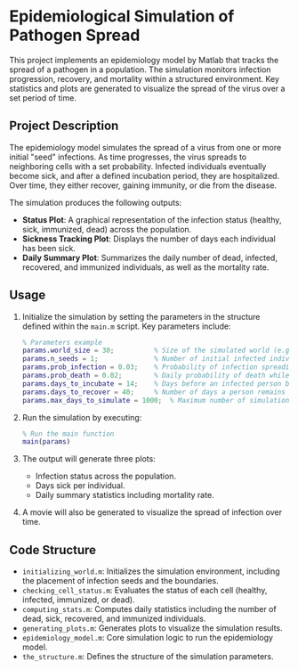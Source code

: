 # Epidemiological Simulation of Pathogen Spread

This project implements an epidemiology model by Matlab that tracks the spread of a pathogen in a population. The simulation monitors infection progression, recovery, and mortality within a structured environment. Key statistics and plots are generated to visualize the spread of the virus over a set period of time.

## Project Description

The epidemiology model simulates the spread of a virus from one or more initial "seed" infections. As time progresses, the virus spreads to neighboring cells with a set probability. Infected individuals eventually become sick, and after a defined incubation period, they are hospitalized. Over time, they either recover, gaining immunity, or die from the disease.

The simulation produces the following outputs:
- **Status Plot**: A graphical representation of the infection status (healthy, sick, immunized, dead) across the population.
- **Sickness Tracking Plot**: Displays the number of days each individual has been sick.
- **Daily Summary Plot**: Summarizes the daily number of dead, infected, recovered, and immunized individuals, as well as the mortality rate.

## Usage

1. Initialize the simulation by setting the parameters in the structure defined within the `main.m` script. Key parameters include:

   ```matlab
   % Parameters example
   params.world_size = 30;          % Size of the simulated world (e.g., 30x30 grid)
   params.n_seeds = 1;              % Number of initial infected individuals
   params.prob_infection = 0.03;    % Probability of infection spreading to a neighboring cell
   params.prob_death = 0.02;        % Daily probability of death while sick
   params.days_to_incubate = 14;    % Days before an infected person becomes sick
   params.days_to_recover = 40;     % Number of days a person remains sick before recovery or death
   params.max_days_to_simulate = 1000;  % Maximum number of simulation days

2. Run the simulation by executing:

   ```matlab
   % Run the main function
   main(params)

3. The output will generate three plots:
   - Infection status across the population.
   - Days sick per individual.
   - Daily summary statistics including mortality rate.

4. A movie will also be generated to visualize the spread of infection over time.

## Code Structure

- `initializing_world.m`: Initializes the simulation environment, including the placement of infection seeds and the boundaries.
- `checking_cell_status.m`: Evaluates the status of each cell (healthy, infected, immunized, or dead).
- `computing_stats.m`: Computes daily statistics including the number of dead, sick, recovered, and immunized individuals.
- `generating_plots.m`: Generates plots to visualize the simulation results.
- `epidemiology_model.m`: Core simulation logic to run the epidemiology model.
- `the_structure.m`: Defines the structure of the simulation parameters.
